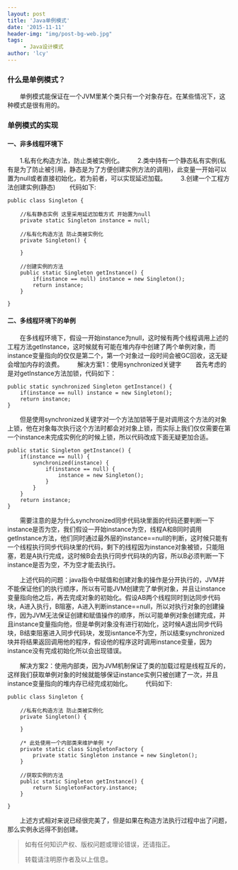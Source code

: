 ```yaml
---
layout: post
title: 'Java单例模式'
date: '2015-11-11'
header-img: "img/post-bg-web.jpg"
tags:
     - Java设计模式
author: 'lcy'
---
```

### 什么是单例模式？
&emsp;&emsp;单例模式能保证在一个JVM里某个类只有一个对象存在。在某些情况下，这种模式是很有用的。
<h3>单例模式的实现</h3>
<h4>一、非多线程环境下</h4>
&emsp;&emsp;1.私有化构造方法，防止类被实例化。
&emsp;&emsp;2.类中持有一个静态私有实例(私有是为了防止被引用，静态是为了方便创建实例方法的调用)，此变量一开始可以置为null或者直接初始化，若为前者，可以实现延迟加载。
&emsp;&emsp;3.创建一个工程方法创建实例(静态)
&emsp;&emsp;代码如下:

	public class Singleton {
		
		//私有静态实例 这里采用延迟加载方式 开始置为null
		private static Singleton instance = null;
		
		//私有化构造方法 防止类被实例化
		private Singleton() {
			
		}
		
		//创建实例的方法
		public static Singleton getInstance() {
			if(instance == null) instance = new Singleton();
			return instance;
		}
	
	}
	
<h4>二、多线程环境下的单例</h4>
&emsp;&emsp;在多线程环境下，假设一开始instance为null，这时候有两个线程调用上述的工程方法getInstance，这时候就有可能在堆内存中创建了两个单例对象，而instance变量指向的仅仅是第二个，第一个对象过一段时间会被GC回收，这无疑会增加内存的浪费。
&emsp;&emsp;解决方案1：使用synchronized关键字
&emsp;&emsp;首先考虑的是对getInstance方法加锁，代码如下：

	public static synchronized Singleton getInstance() {
		if(instance == null) instance = new Singleton();
		return instance;
	}

&emsp;&emsp;但是使用synchronized关键字对一个方法加锁等于是对调用这个方法的对象上锁，他在对象每次执行这个方法时都会对对象上锁，而实际上我们仅仅需要在第一个instance未完成实例化的时候上锁，所以代码改成下面无疑更加合适。

	public static Singleton getInstance() {
		if(instance == null) {
			synchronized(instance) {
				if(instance == null) {
					instance = new Singleton();
				}
			}
		}
		return instance;
	}

&emsp;&emsp;需要注意的是为什么synchronized同步代码块里面的代码还要判断一下instance是否为空，我们假设一开始instance为空，线程A和B同时调用getInstance方法，他们同时通过最外层的instance==null的判断，这时候只能有一个线程执行同步代码块里的代码，剩下的线程因为instance对象被锁，只能阻塞，若是A执行完成，这时候B会去执行同步代码块的内容，所以B必须判断一下instance是否为空，不为空才能去执行。

&emsp;&emsp;上述代码的问题：java指令中赋值和创建对象的操作是分开执行的，JVM并不能保证他们的执行顺序，所以有可能JVM创建完了单例对象，并且让instance变量指向他之后，再去完成对象的初始化。假设AB两个线程同时到达同步代码块，A进入执行，B阻塞，A进入判断instance==null，所以对执行对象的创建操作，因为JVM无法保证创建和赋值操作的顺序，所以可能单例对象创建完成，并且instance变量指向他，但是单例对象没有进行初始化，这时候A退出同步代码块，B结束阻塞进入同步代码块，发现isntance不为空，所以结束synchronized块并将结果返回调用他的程序，假设他的程序这时调用instance变量，因为instance没有完成初始化所以会出现错误。

&emsp;&emsp;解决方案2：使用内部类，因为JVM机制保证了类的加载过程是线程互斥的，这样我们获取单例对象的时候就能够保证instance实例只被创建了一次，并且instance变量指向的堆内存已经完成初始化。
&emsp;&emsp;代码如下:

	public class Singleton {
		
		//私有化构造方法 防止类被实例化
		private Singleton() {
			
		}
		
		/* 此处使用一个内部类来维护单例 */  
		private static class SingletonFactory {  
			private static Singleton instance = new Singleton();  
		}  

		//获取实例的方法
		public static Singleton getInstance() {
			return SingletonFactory.instance;  
		}
	
	}


&emsp;&emsp;上述方式相对来说已经很完美了，但是如果在构造方法执行过程中出了问题，那么实例永远得不到创建。


> 如有任何知识产权、版权问题或理论错误，还请指正。
>
> 转载请注明原作者及以上信息。

